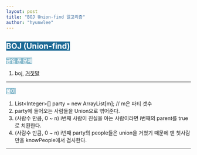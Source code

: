 ```yaml
---
layout: post
title: "BOJ Union-find 알고리즘"
author: "hyunwlee"
---
```


## <span style="background-color:#1D6A96; color:white">BOJ (Union-find)</span>

<span style="background-color:#85B8CB; color:white"><strong>금일 푼 문제</strong></span>

1. boj, [거짓말](https://www.acmicpc.net/problem/1043)

---

<span style="background-color:#85B8CB; color:white"><strong>풀이</strong></span>

1. List\<Integer>[] party = new ArrayList[m]; // m은 파티 갯수
2. party에 들어오는 사람들을 Union으로 엮어준다.
3. (사람수 만큼, 0 ~ n) i번째 사람이 진실을 아는 사람이라면 i번째의 parent를 true로 치환한다.
4. (사람수 만큼, 0 ~ n) i번째 party의 people들은 union을 거쳤기 때문에 맨 첫사람만을 knowPeople에서 검사한다.

---



